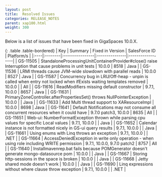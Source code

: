 ```yaml
---
layout: post
title:  Resolved Issues
categories: RELEASE_NOTES
parent: xap100.html
weight: 300
---
```



Below is a list of issues that have been fixed in GigaSpaces 10.0.X.



{: .table .table-bordered}
| Key | Summary | Fixed in Version | SalesForce ID | Platform/s |
|:----|:--------|:----------------|:---------------|:------------------|
| GS-11505 | StandaloneProcessingUnitContainerProvider#close() raise Interruption that cause problems in unit tests | 10.0.0 | 8518 | Java |
| GS-11536 | LRMI threads cause JVM-wide slowdown with parallel reads | 10.0.0 | 8527 | Java |
| GS-11587 | Concurrency bug in LRU/Off-heap - unpin is called when entry not locked when ifExists waiting templates removed | 10.0.0 | | All |
| GS-11616 | ReadModifiers missing default constructor | 9.7.1, 10.0.0 | 8657 | Java |
| GS-11631 | PrimaryZoneController.afterPropertiesSet() throws NullPointerException | 10.0.0 | | Java |
| GS-11633 | Add Multi thread support to XAResourceImpl | 10.0.0 | 8698 | Java |
| GS-11641 | Default Notifications may not consume all concurrent resources when it could have | 9.7.0 patch3, 10.0.0 | 8635 | All |
| GS-11651 | Web-ui: NumberFormatException thrown while parsing cpu values for specific Local values | 9.7.1, 10.0.0 |  | Java |
| GS-11652 | Calendar instance is not formatted nicely in GS-ui query results | 9.7.1, 10.0.0 | | Java |
| GS-11661 | Using enums with Linq throws an exception | 9.7.1, 10.0.0 | | .NET |
| GS-11664 | AccessDeniedException in write only operation - when using role including WRITE permission | 9.7.1, 10.0.0, 9.7.0 patch2 | 8757 | All |
| GS-11640 | Installmavenrep.bat fails because POMGenerator doesn't generate mongo-datasource pom | 10.0.0 | | Java |
| GS-11667 | Storing http-sessions in the space is broken | 10.0.0 | | Java |
| GS-11668 | Jetty shared mode doesn't work | 10.0.0 | | Java |
| GS-11690 | Linq expressions without where clause throw exception | 9.7.1, 10.0.0 | | .NET |